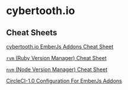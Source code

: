 # cybertooth.io

## Cheat Sheets

[cybertooth.io EmberJs Addons Cheat Sheet](ember-addons-cheat-sheet)

[`rvm` (Ruby Version Manager) Cheat Sheet](rvm-cheat-sheet)

[`nvm` (Node Version Manager) Cheat Sheet](nvm-cheat-sheet)

[CircleCI-1.0 Configuration For EmberJs Addons](circle-ci-1.0-emberjs-configuration)
